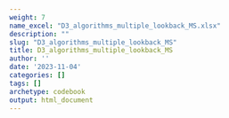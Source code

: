 ```yaml
---
weight: 7
name_excel: "D3_algorithms_multiple_lookback_MS.xlsx"
description: ""
slug: "D3_algorithms_multiple_lookback_MS"
title: D3_algorithms_multiple_lookback_MS
author: ''
date: '2023-11-04'
categories: []
tags: []
archetype: codebook
output: html_document
---
```


<div class="tabcontent"></div>
